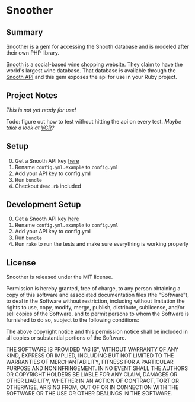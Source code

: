 # Snoother

## Summary

Snoother is a gem for accessing the Snooth database and is modeled after their own PHP library.

[Snooth](http://snooth.com) is a social-based wine shopping website. They claim to have the world's largest wine database. That database is available through the [Snooth API](http://api.snooth.com) and this gem exposes the api for use in your Ruby project.

## Project Notes

_This is not yet ready for use!_

Todo: figure out how to test without hitting the api on every test. _Maybe take a look at [VCR](http://relishapp.com/myronmarston/vcr)?_

## Setup

0. Get a Snooth API key [here](http://api.snooth.com/register/)
1. Rename `config.yml.example` to `config.yml`
2. Add your API key to config.yml
3. Run `bundle`
4. Checkout `demo.rb` included

## Development Setup

0. Get a Snooth API key [here](http://api.snooth.com/register/)
1. Rename `config.yml.example` to `config.yml`
2. Add your API key to config.yml
3. Run `bundle`
4. Run `rake` to run the tests and make sure everything is working properly

## License

Snoother is released under the MIT license.

Permission is hereby granted, free of charge, to any person obtaining a copy
of this software and associated documentation files (the "Software"), to deal
in the Software without restriction, including without limitation the rights
to use, copy, modify, merge, publish, distribute, sublicense, and/or sell
copies of the Software, and to permit persons to whom the Software is
furnished to do so, subject to the following conditions:

The above copyright notice and this permission notice shall be included in
all copies or substantial portions of the Software.

THE SOFTWARE IS PROVIDED "AS IS", WITHOUT WARRANTY OF ANY KIND, EXPRESS OR
IMPLIED, INCLUDING BUT NOT LIMITED TO THE WARRANTIES OF MERCHANTABILITY,
FITNESS FOR A PARTICULAR PURPOSE AND NONINFRINGEMENT. IN NO EVENT SHALL THE
AUTHORS OR COPYRIGHT HOLDERS BE LIABLE FOR ANY CLAIM, DAMAGES OR OTHER
LIABILITY, WHETHER IN AN ACTION OF CONTRACT, TORT OR OTHERWISE, ARISING FROM,
OUT OF OR IN CONNECTION WITH THE SOFTWARE OR THE USE OR OTHER DEALINGS IN
THE SOFTWARE.
